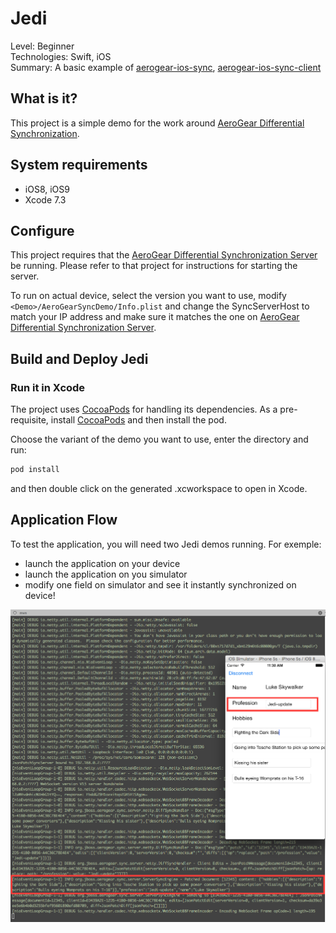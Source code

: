 Jedi
====
Level: Beginner  
Technologies: Swift, iOS  
Summary: A basic example of [aerogear-ios-sync](https://github.com/aerogear/aerogear-ios-sync), [aerogear-ios-sync-client](https://github.com/aerogear/aerogear-ios-sync-client)  

What is it?
-----------
This project is a simple demo for the work around [AeroGear Differential Synchronization](https://github.com/aerogear/aerogear-sync-server).

System requirements
-------------------
- iOS8, iOS9
- Xcode 7.3

Configure
---------

This project requires that the [AeroGear Differential Synchronization Server](https://github.com/aerogear/aerogear-sync-server/tree/master/server/server-netty) be running. Please refer to that project for instructions for starting the server.

To run on actual device, select the version you want to use,  modify ```<Demo>/AeroGearSyncDemo/Info.plist``` and change the SyncServerHost to match your IP address and make sure it matches the one on [AeroGear Differential Synchronization Server](https://github.com/aerogear/aerogear-sync-server/tree/master/server/server-netty).

Build and Deploy Jedi
---------------------

### Run it in Xcode

The project uses [CocoaPods](http://cocoapods.org) for handling its dependencies. As a pre-requisite, install [CocoaPods](http://blog.cocoapods.org/) and then install the pod.

Choose the variant of the demo you want to use, enter the directory and run:

```bash
pod install
```

and then double click on the generated .xcworkspace to open in Xcode.


Application Flow
----------------

To test the application, you will need two Jedi demos running. For exemple:
- launch the application on your device
- launch the application on you simulator
- modify one field on simulator and see it instantly synchronized on device!

![import](Jedi.png)

